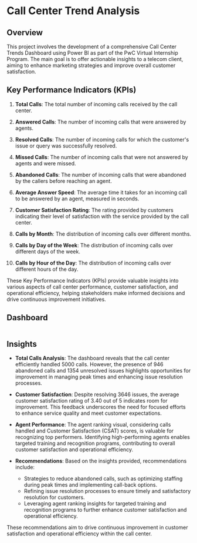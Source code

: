 # Call Center Trend Analysis

## Overview
This project involves the development of a comprehensive Call Center Trends Dashboard using Power BI as part of the PwC Virtual Internship Program. The main goal is to offer actionable insights to a telecom client, aiming to enhance marketing strategies and improve overall customer satisfaction.

## Key Performance Indicators (KPIs)

1. **Total Calls**: The total number of incoming calls received by the call center.
   
2. **Answered Calls**: The number of incoming calls that were answered by agents.

3. **Resolved Calls**: The number of incoming calls for which the customer's issue or query was successfully resolved.

4. **Missed Calls**: The number of incoming calls that were not answered by agents and were missed.

5. **Abandoned Calls**: The number of incoming calls that were abandoned by the callers before reaching an agent.

6. **Average Answer Speed**: The average time it takes for an incoming call to be answered by an agent, measured in seconds.

7. **Customer Satisfaction Rating**: The rating provided by customers indicating their level of satisfaction with the service provided by the call center.

8. **Calls by Month**: The distribution of incoming calls over different months.

9. **Calls by Day of the Week**: The distribution of incoming calls over different days of the week.

10. **Calls by Hour of the Day**: The distribution of incoming calls over different hours of the day.

These Key Performance Indicators (KPIs) provide valuable insights into various aspects of call center performance, customer satisfaction, and operational efficiency, helping stakeholders make informed decisions and drive continuous improvement initiatives.

## Dashboard
![]()

## Insights

- **Total Calls Analysis**: The dashboard reveals that the call center efficiently handled 5000 calls. However, the presence of 946 abandoned calls and 1354 unresolved issues highlights opportunities for improvement in managing peak times and enhancing issue resolution processes.
  
- **Customer Satisfaction**: Despite resolving 3646 issues, the average customer satisfaction rating of 3.40 out of 5 indicates room for improvement. This feedback underscores the need for focused efforts to enhance service quality and meet customer expectations.

- **Agent Performance**: The agent ranking visual, considering calls handled and Customer Satisfaction (CSAT) scores, is valuable for recognizing top performers. Identifying high-performing agents enables targeted training and recognition programs, contributing to overall customer satisfaction and operational efficiency.

- **Recommendations**: Based on the insights provided, recommendations include:
    - Strategies to reduce abandoned calls, such as optimizing staffing during peak times and implementing call-back options.
    - Refining issue resolution processes to ensure timely and satisfactory resolution for customers.
    - Leveraging agent ranking insights for targeted training and recognition programs to further enhance customer satisfaction and operational efficiency.

These recommendations aim to drive continuous improvement in customer satisfaction and operational efficiency within the call center.
